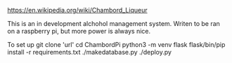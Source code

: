 https://en.wikipedia.org/wiki/Chambord_Liqueur

This is an in development alchohol management system. Writen to be ran on a raspberry pi, but more power is always nice.

To set up
git clone 'url'
cd ChambordPi
python3 -m venv flask
flask/bin/pip install -r requirements.txt
./makedatabase.py
./deploy.py
